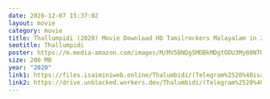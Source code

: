 ```yaml
---
date: 2020-12-07 15:37:02
layout: movie
category: movie
title: Thallumpidi (2020) Movie Download HD Tamilrockers Malayalam in 2020
seotitle: Thallumpidi
poster: https://m.media-amazon.com/images/M/MV5BNDg5MDBkMDgtODU3My00NTQxLWFhNDgtZDg2NDQ0MGM5N2JhXkEyXkFqcGdeQXVyMjkxNzQ1NDI@._V1_.jpg
size: 200 MB
year: "2020"
link1: https://files.isaiminiweb.online/Thalumbidi/(Telegram%2520%40isaiminidownload)%2520-%2520Thallumpidi%2520(2020)%2520Malayalam%2520HDRip%2520-%2520200MB%2520-%2520x264%2520-%2520MP3%2520-%2520ESub.mkv?rootId=0APvS4FUVkGTzUk9PVA
link2: https://drive.unblocked.workers.dev/Thalumbidi/(Telegram%2520%40isaiminidownload)%2520-%2520Thallumpidi%2520(2020)%2520Malayalam%2520HDRip%2520-%2520200MB%2520-%2520x264%2520-%2520MP3%2520-%2520ESub.mkv?rootId=0APvS4FUVkGTzUk9PVA
---
```

